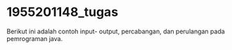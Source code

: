 # 1955201148_tugas
Berikut ini adalah contoh input- output, percabangan, dan perulangan pada pemrograman java.
